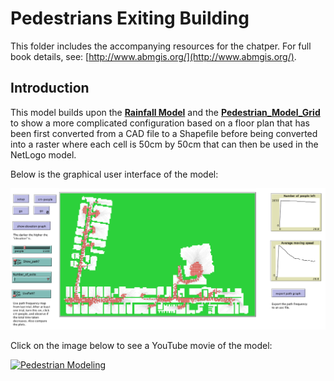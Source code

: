 # Pedestrians Exiting Building

This folder includes the accompanying resources for the chatper. For full book details, see: [http://www.abmgis.org/](http://www.abmgis.org/).

## Introduction

This model builds upon the [**Rainfall Model**](../Rainfall) and the [**Pedestrian_Model_Grid**](../Pedestrian_Model_Grid) to show a more complicated configuration based on a floor plan that has been first converted from a CAD file to a Shapefile  before being converted into a raster where each cell is 50cm by 50cm that can then be used in the NetLogo model.

Below is the graphical user interface of the model: 

<img src="../Images/Pedestrians_Exiting_Building_GUI.png" alt="GUI of Pedestrian Example" />

Click on the image below to see a YouTube movie of the model:

[![Pedestrian Modeling](http://img.youtube.com/vi/fxbLDoDUR5g/0.jpg)](http://www.youtube.com/watch?v=fxbLDoDUR5g "Pedestrian Modeling")